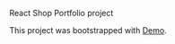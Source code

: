 React Shop Portfolio project

This project was bootstrapped with [Demo](https://anisjon48.github.io/React-shop).
